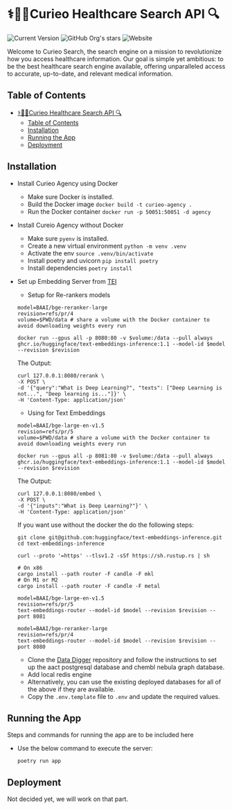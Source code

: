 # ⚕️🧬🔬Curieo Healthcare Search API 🔍

![Current Version](https://img.shields.io/badge/version-v0.1-blue)
![GitHub Org's stars](https://img.shields.io/github/stars/curieo-org)
![Website](https://img.shields.io/website?url=http%3A%2F%2Fcurieo.org%2F)

Welcome to Curieo Search, the search engine on a mission to revolutionize how you access
healthcare information. Our
goal is simple yet ambitious: to be the best healthcare search engine available,
offering unparalleled access to
accurate, up-to-date, and relevant medical information.

## Table of Contents

- [⚕️🧬🔬Curieo Healthcare Search API 🔍](#️curieo-healthcare-search-api-)
  - [Table of Contents](#table-of-contents)
  - [Installation](#installation)
  - [Running the App](#running-the-app)
  - [Deployment](#deployment)

## Installation

- Install Curieo Agency using Docker
    - Make sure Docker is installed.
    - Build the Docker image `docker build -t curieo-agency .`
    - Run the Docker container `docker run -p 50051:50051 -d agency`

- Install Cureio Agency without Docker
    - Make sure `pyenv` is installed.
    - Create a new virtual environment `python -m venv .venv`
    - Activate the env `source .venv/bin/activate`
    - Install poetry and uvicorn `pip install poetry`
    - Install dependencies `poetry install`


- Set up Embedding Server
  from [TEI](https://github.com/huggingface/text-embeddings-inference/tree/main)

    - Setup for Re-rankers models

  ```
  model=BAAI/bge-reranker-large
  revision=refs/pr/4
  volume=$PWD/data # share a volume with the Docker container to avoid downloading weights every run

  docker run --gpus all -p 8080:80 -v $volume:/data --pull always ghcr.io/huggingface/text-embeddings-inference:1.1 --model-id $model --revision $revision
  ```

  The Output:

  ```
  curl 127.0.0.1:8080/rerank \
  -X POST \
  -d '{"query":"What is Deep Learning?", "texts": ["Deep Learning is not...", "Deep learning is..."]}' \
  -H 'Content-Type: application/json'
  ```

    - Using for Text Embeddings

  ```
  model=BAAI/bge-large-en-v1.5
  revision=refs/pr/5
  volume=$PWD/data # share a volume with the Docker container to avoid downloading weights every run

  docker run --gpus all -p 8081:80 -v $volume:/data --pull always ghcr.io/huggingface/text-embeddings-inference:1.1 --model-id $model --revision $revision
  ```

  The Output:

  ```
  curl 127.0.0.1:8080/embed \
  -X POST \
  -d '{"inputs":"What is Deep Learning?"}' \
  -H 'Content-Type: application/json'
  ```

  If you want use without the docker the do the following steps:

  ```
  git clone git@github.com:huggingface/text-embeddings-inference.git
  cd text-embeddings-inference

  curl --proto '=https' --tlsv1.2 -sSf https://sh.rustup.rs | sh

  # On x86
  cargo install --path router -F candle -F mkl
  # On M1 or M2
  cargo install --path router -F candle -F metal

  model=BAAI/bge-large-en-v1.5
  revision=refs/pr/5
  text-embeddings-router --model-id $model --revision $revision --port 8081

  model=BAAI/bge-reranker-large
  revision=refs/pr/4
  text-embeddings-router --model-id $model --revision $revision --port 8080
  ```

    - Clone the [Data Digger](https://github.com/curieo-org/data-digger) repository and
      follow the instructions to set
      up the aact postgresql database and chembl nebula graph database.
    - Add local redis engine
    - Alternatively, you can use the existing deployed databases for all of the above if
      they are available.
    - Copy the `.env.template` file to `.env` and update the required values.

## Running the App

Steps and commands for running the app are to be included here

- Use the below command to execute the server:

  ```
  poetry run app
  ```

## Deployment

Not decided yet, we will work on that part.
